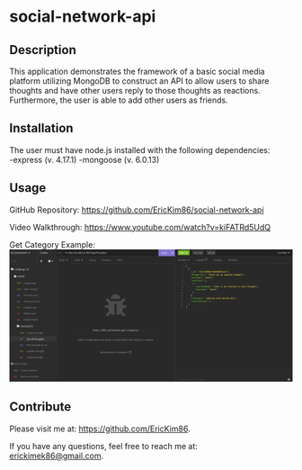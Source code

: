 # social-network-api

  ## Description
  This application demonstrates the framework of a basic social media platform utilizing MongoDB to construct an API to allow users to share thoughts and have other users reply to those thoughts as reactions.  Furthermore, the user is able to add other users as friends.

  ## Installation<br/>
  The user must have node.js installed with the following dependencies: <br/>
    -express (v. 4.17.1)
    -mongoose (v. 6.0.13)

  ## Usage
  GitHub Repository: https://github.com/EricKim86/social-network-api <br/>

  Video Walkthrough: https://www.youtube.com/watch?v=kiFATRd5UdQ <br/>

  Get Category Example: <br/>
  <img src="https://github.com/EricKim86/social-network-api/blob/main/assets/images/example.png?raw=true" width="600"/><br/>


  ## Contribute
  Please visit me at: https://github.com/EricKim86. 

  If you have any questions, feel free to reach me at: erickimek86@gmail.com.

